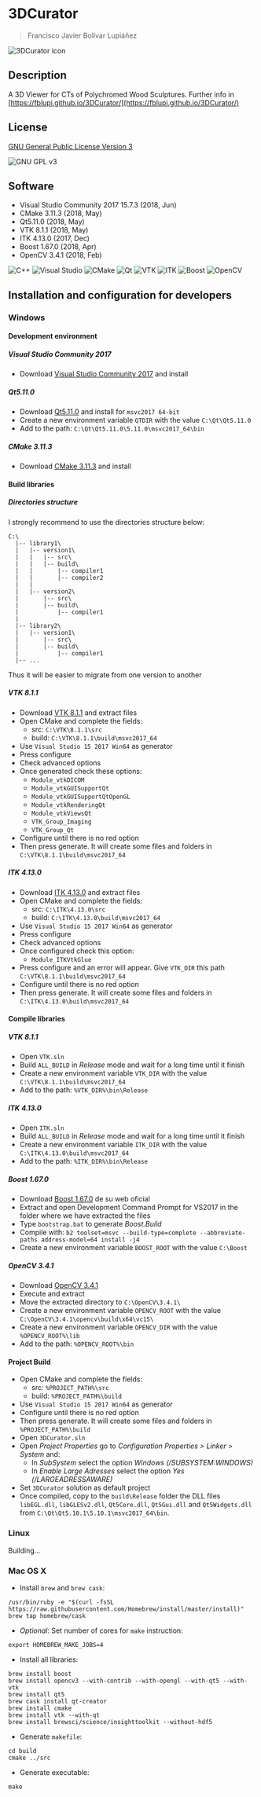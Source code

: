 # 3DCurator

> Francisco Javier Bolívar Lupiáñez

![3DCurator icon](https://fblupi.github.io/3DCurator/img/icon.png)

## Description

A 3D Viewer for CTs of Polychromed Wood Sculptures. Further info in [https://fblupi.github.io/3DCurator/](https://fblupi.github.io/3DCurator/)

## License

[GNU General Public License Version 3](LICENSE)

![GNU GPL v3](https://raw.githubusercontent.com/fblupi/3DCurator/assets/libs/64/gplv3.png)

## Software

* Visual Studio Community 2017 15.7.3 (2018, Jun)
* CMake 3.11.3 (2018, May)
* Qt5.11.0 (2018, May)
* VTK 8.1.1 (2018, May)
* ITK 4.13.0 (2017, Dec)
* Boost 1.67.0 (2018, Apr)
* OpenCV 3.4.1 (2018, Feb)

![C++](https://raw.githubusercontent.com/fblupi/3DCurator/assets/libs/64/c++.png)
![Visual Studio](https://raw.githubusercontent.com/fblupi/3DCurator/assets/libs/64/visual-studio.png)
![CMake](https://raw.githubusercontent.com/fblupi/3DCurator/assets/libs/64/cmake.png)
![Qt](https://raw.githubusercontent.com/fblupi/3DCurator/assets/libs/64/qt.png)
![VTK](https://raw.githubusercontent.com/fblupi/3DCurator/assets/libs/64/vtk.png)
![ITK](https://raw.githubusercontent.com/fblupi/3DCurator/assets/libs/64/itk.png)
![Boost](https://raw.githubusercontent.com/fblupi/3DCurator/assets/libs/64/boost.png)
![OpenCV](https://raw.githubusercontent.com/fblupi/3DCurator/assets/libs/64/opencv.png)

## Installation and configuration for developers

### Windows

#### Development environment

##### Visual Studio Community 2017

* Download [Visual Studio Community 2017](https://www.visualstudio.com/es-es/downloads/download-visual-studio-vs.aspx) and install

##### Qt5.11.0

* Download [Qt5.11.0](http://download.qt.io/official_releases/qt/5.11/5.11.0/qt-opensource-windows-x86-5.11.0.exe) and install for `msvc2017 64-bit`
* Create a new environment variable `QTDIR` with the value `C:\Qt\Qt5.11.0`
* Add to the path: `C:\Qt\Qt5.11.0\5.11.0\msvc2017_64\bin`

##### CMake 3.11.3

* Download [CMake 3.11.3](https://cmake.org/files/v3.11/cmake-3.11.3-win64-x64.msi) and install

#### Build libraries

##### Directories structure

I strongly recommend to use the directories structure below:

```
C:\
  |-- library1\
  |   |-- version1\
  |   |   |-- src\
  |   |   |-- build\
  |   |       |-- compiler1
  |   |       |-- compiler2
  |   |
  |   |-- version2\
  |       |-- src\
  |       |-- build\
  |           |-- compiler1
  |
  |-- library2\
  |   |-- version1\
  |       |-- src\
  |       |-- build\
  |           |-- compiler1
  |-- ...
```

Thus it will be easier to migrate from one version to another

##### VTK 8.1.1

* Download [VTK 8.1.1](http://www.vtk.org/files/release/8.1/VTK-8.1.1.zip) and extract files
* Open CMake and complete the fields:
  + src: `C:\VTK\8.1.1\src`
  + build: `C:\VTK\8.1.1\build\msvc2017_64`
* Use `Visual Studio 15 2017 Win64` as generator
* Press configure
* Check advanced options
* Once generated check these options:
  + `Module_vtkDICOM`
  + `Module_vtkGUISupportQt`
  + `Module_vtkGUISupportQtOpenGL`
  + `Module_vtkRenderingQt`
  + `Module_vtkViewsQt`
  + `VTK_Group_Imaging`
  + `VTK_Group_Qt`
* Configure until there is no red option
* Then press generate. It will create some files and folders in `C:\VTK\8.1.1\build\msvc2017_64`

##### ITK 4.13.0

* Download [ITK 4.13.0](https://sourceforge.net/projects/itk/files/itk/4.13/InsightToolkit-4.13.0.zip/download) and extract files
* Open CMake and complete the fields:
  + src: `C:\ITK\4.13.0\src`
  + build: `C:\ITK\4.13.0\build\msvc2017_64`
* Use `Visual Studio 15 2017 Win64` as generator
* Press configure
* Check advanced options
* Once configured check this option:
  + `Module_ITKVtkGlue`
* Press configure and an error will appear. Give `VTK_DIR` this path `C:\VTK\8.1.1\build\msvc2017_64`
* Configure until there is no red option
* Then press generate. It will create some files and folders in `C:\ITK\4.13.0\build\msvc2017_64`

#### Compile libraries

##### VTK 8.1.1

* Open `VTK.sln`
* Build `ALL_BUILD` in *Release* mode and wait for a long time until it finish
* Create a new environment variable `VTK_DIR` with the value `C:\VTK\8.1.1\build\msvc2017_64`
* Add to the path: `%VTK_DIR%\bin\Release`

##### ITK 4.13.0

* Open `ITK.sln`
* Build `ALL_BUILD` in *Release* mode and wait for a long time until it finish
* Create a new environment variable `ITK_DIR` with the value `C:\ITK\4.13.0\build\msvc2017_64`
* Add to the path: `%ITK_DIR%\bin\Release`

##### Boost 1.67.0

* Download [Boost 1.67.0](http://sourceforge.net/projects/boost/files/boost/1.67.0/) de su web oficial
* Extract and open Development Command Prompt for VS2017 in the folder where we have extracted the files
* Type `bootstrap.bat` to generate *Boost.Build*
* Compile with: `b2 toolset=msvc --build-type=complete --abbreviate-paths address-model=64 install -j4`
* Create a new environment variable `BOOST_ROOT` with the value `C:\Boost`

##### OpenCV 3.4.1

* Download [OpenCV 3.4.1](https://sourceforge.net/projects/opencvlibrary/files/opencv-win/3.4.1/opencv-3.4.1-vc14_vc15.exe/download)
* Execute and extract
* Move the extracted directory to `C:\OpenCV\3.4.1\`
* Create a new environment variable `OPENCV_ROOT` with the value `C:\OpenCV\3.4.1\opencv\build\x64\vc15\`
* Create a new environment variable `OPENCV_DIR` with the value `%OPENCV_ROOT%\lib`
* Add to the path: `%OPENCV_ROOT%\bin`

#### Project Build

* Open CMake and complete the fields:
  + src: `%PROJECT_PATH%\src`
  + build: `%PROJECT_PATH%\build`
* Use `Visual Studio 15 2017 Win64` as generator
* Configure until there is no red option
* Then press generate. It will create some files and folders in `%PROJECT_PATH%\build`
* Open `3DCurator.sln`
* Open *Project Properties* go to *Configuration Properties > Linker > System* and:
  * In *SubSystem* select the option *Windows (/SUBSYSTEM:WINDOWS)*
  * In *Enable Large Adresses* select the option *Yes (/LARGEADRESSAWARE)*
* Set `3DCurator` solution as default project
* Once compiled, copy to the `build\Release` folder the DLL files `libEGL.dll`, `libGLESv2.dll`, `Qt5Core.dll`, `Qt5Gui.dll` and `Qt5Widgets.dll` from `C:\Qt\Qt5.10.1\5.10.1\msvc2017_64\bin`.

### Linux

Building...

### Mac OS X

* Install `brew` and `brew cask`:

```
/usr/bin/ruby -e "$(curl -fsSL https://raw.githubusercontent.com/Homebrew/install/master/install)"
brew tap homebrew/cask
```

* *Optional*: Set number of cores for `make` instruction: 

```
export HOMEBREW_MAKE_JOBS=4
```

* Install all libraries:

```
brew install boost
brew install opencv3 --with-contrib --with-opengl --with-qt5 --with-vtk
brew install qt5
brew cask install qt-creator
brew install cmake
brew install vtk --with-qt
brew install brewsci/science/insighttoolkit --without-hdf5
```

* Generate `makefile`:

```
cd build
cmake ../src
```

* Generate executable:

```
make
```

